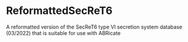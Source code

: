 # ReformattedSecReT6
A reformatted version of the SecReT6 type VI secretion system database (03/2022) that is suitable for use with ABRicate
